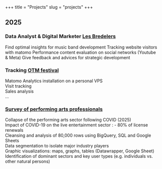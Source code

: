 +++
title = "Projects"
slug = "projects"
+++

## 2025

### Data Analyst & Digital Marketer [Les Bredelers][bredlink]

Find optimal insights for music band development
Tracking website visitors with matomo
Performance content evaluation on social networks (Youtube & Meta)
Give feedback and advices for strategic development

### Tracking [OTM festival][otmlink]

Matomo Analytics installation on a personal VPS\
Visit tracking\
Sales analysis\
...

### [Survey of performing arts professionals][etudelink]

Collapse of the performing arts sector following COVID (2025)\
Impact of COVID-19 on the live entertainment sector : - 80% of license renewals\
Cleansing and analysis of 80,000 rows using BigQuery, SQL and Google Sheets\
Data segmentation to isolate major industry players\
Graphic visualizations: maps, graphs, tables (Datawrapper, Google Sheet)\
Identification of dominant sectors and key user types (e.g. individuals vs. other natural persons)


[otmlink]: https://otmfestival.fr
[etudelink]: https://pitch.com/v/etude-march-professionnels-spectacle-vivant-sg8287?ref=portf0lio
[bredlink]: https://www.bredelers.com